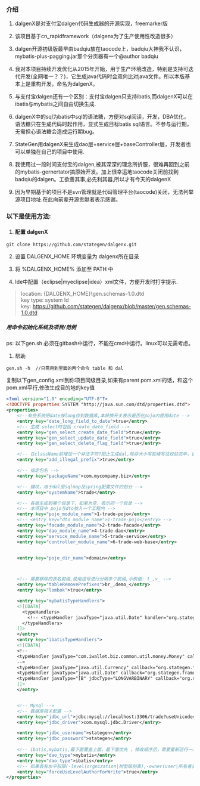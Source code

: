 ### 介绍

1. dalgenX是对支付宝dalgen代码生成器的开源实现，freemarker版

2. 该项目基于cn_rapidframework（dalgenx为了生产使用性改造很多）

3. dalgen开源初级版最早由badqiu放在taocode上，badqiu大神我不认识，mybatis-plus-pagging.jar那个分页器有一个@author badqiu

4. 我对本项目持续开发优化从2015年开始，用于生产环境改造，特别是支持可迭代开发(全网唯一？？)，它生成java代码时会双向比对java文件。所以本版基本上是重构开发，命名为dalgenX。

5. 与支付宝dalgen还有一个区别：支付宝dalgen只支持ibatis,而dalgenX可以在ibatis与mybatis之间自由切换生成.

6. dalgenX中的sql为batis中sql的语法糖，方便对sql阅读，开发，DBA优化，语法糖只在生成代码时起作用，显式生成目标batis sql语言。不参与运行期，无需担心语法糖会造成运行期bug。

7. StateGen用dalgenX来生成dao层+service层+baseController层，开发者也可以单独在自己的项目中使用.

8. 我使用过一段时间支付宝的dalgen,被其深深的理念所折服，很难再回到之前的mybatis-gernertator搞原始开发。加上很幸运地taocode关闭前找到badqiu的dalgen。工欲善其事,必先利其器,所以才有今天的dalgenX

8. 因为早期基于的项目不是svn管理就是代码管理平台(taocode)关闭，无法列举源项目地址.在此向前辈开源贡献者表示感谢。

### 以下是使用方法:       

   1. #### 配置 dalgenX

```
git clone https://github.com/stategen/dalgenx.git
```
2. 设置 DALGENX_HOME 环境变量为 dalgenx所在目录  
3. 将 %DALGENX_HOME% 添加至 PATH 中  

4. Ide中配置（eclipse|myeclipse|idea）xml文件，方便开发时打字提示.

>location: {DALGENX_HOME}\gen.schemas-1.0.dtd  
>key type: system Id  
>key: https://github.com/stategen/dalgenx/blob/master/gen.schemas-1.0.dtd

##### 用命令初始化系统及项目/范例
ps: 以下gen.sh 必须在gitbash中运行，不能在cmd中运行。linux可以无需考虑。
1.  帮助
```
gen.sh -h  //只需用到里面的两个命令 table 和 dal
```

复制以下gen_config.xml到你项目同级目录,如果有parent pom.xml的话，和这个pom.xml平行,修改生成目的地的key值
```xml
<?xml version="1.0" encoding="UTF-8"?>
<!DOCTYPE properties SYSTEM "http://java.sun.com/dtd/properties.dtd">
<properties>
    <!--有些系统把date按long存到数据库,本转换开关表示是否在pojo内使用date -->
    <entry key="date_long_field_to_date">true</entry>
    <!-- 生成 select时包括 create_date_field -->
    <entry key="gen_select_create_date_field">true</entry>
    <entry key="gen_select_update_date_field">true</entry>
    <entry key="gen_select_delete_flag_field">true</entry>

    <!-- 在className前增加一个非法字符?阻止生成dal,除非大小写驼峰写法校验完毕，该功能可解决windows文件名不区分的大小写的问题 -->
    <entry key="add_illegal_prefix">true</entry>

    <!-- 指定包名 -->
    <entry key="packageName">com.mycompany.biz</entry>

    <!-- 模块，用于dal层sqlmap及spring配置文件的划分 -->
    <entry key="systemName">trade</entry>

    <!-- 各层生成到哪个目录下，如果为空，表示同一个目录 -->
    <!-- 本项目中 pojo与dto放入一个工程内 -->
    <entry key="pojo_module_name">1-trade-pojo</entry>
    <!-- <entry key="dto_module_name">1-trade-pojo</entry> -->
    <entry key="facade_module_name">2-trade-facade</entry>
    <entry key="dao_module_name">4-trade-dao</entry>
    <entry key="service_module_name">5-trade-service</entry>
    <entry key="controller_module_name">6-trade-web-base</entry>


    <entry key="pojo_dir_name">domain</entry>



    <!-- 需要移除的表名前缀,使用逗号进行分隔多个前缀,示例值: t_,v_ -->
    <entry key="tableRemovePrefixes">br_,demo_</entry>
    <entry key="lombok">true</entry>

    <entry key="mybatisTypeHandlers">
    <![CDATA[ 
      <typeHandlers>
        <!-- <typeHandler javaType="java.util.Date" handler="org.stategen.framework.mybatis.DateTypeHandler"/> -->
      </typeHandlers>  
    ]]>    
    </entry>
    <entry key="ibatisTypeHandlers">
    <![CDATA[ 
    <!-- 
    <typeHandler javaType="com.iwallet.biz.common.util.money.Money" callback="com.alipay.common.ibatis.typehandler.MoneyTypeHandler"/>
    -->
    <typeHandler javaType="java.util.Currency" callback="org.stategen.framework.ibatis.typehandler.CurrencyHandlerCallback"/>
    <typeHandler javaType="java.util.Date" callback="org.stategen.framework.ibatis.typehandler.DateTypehandlerCallBack"/>
    <typeHandler javaType="[B" jdbcType="LONGVARBINARY" callback="org.springframework.orm.ibatis.support.BlobByteArrayTypeHandler" />
    ]]>
    </entry>


    <!-- Mysql -->
    <!-- 数据库相关配置 -->
    <entry key="jdbc_url">jdbc:mysql://localhost:3306/trade?useUnicode=true</entry>
    <entry key="jdbc_driver">com.mysql.jdbc.Driver</entry>

    <entry key="jdbc_username">stategen</entry>
    <entry key="jdbc_password">stategen</entry>
    
    <!-- ibatis,mybatis,最下面覆盖上面，最下面优先 ，修改顺序后，需要重新运行一次 ./dalbatch.sh 批量生成-->
    <entry key="dao_type">mybatis</entry>
    <entry key="dao_type">ibatis</entry>
    <!-- 如果表有水平权限(-level(orgnization|树型级别表),-owner(user|所有者表))，下面属生为true,必须提示水平权限参数，否则更不了 -->
    <entry key="forceUseLevelAuthorForWrite">true</entry>
</properties>
```

